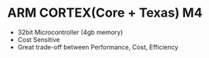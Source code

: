 # ARM CORTEX(Core + Texas) M4

- 32bit Microcontroller (4gb memory)
- Cost Sensitive 
- Great trade-off between Performance, Cost, Efficiency
